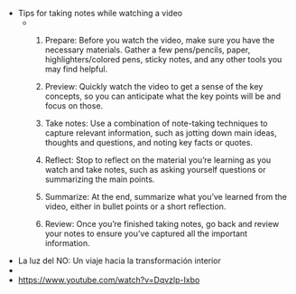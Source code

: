 - Tips for taking notes while watching a video
	- 1. Prepare: Before you watch the video, make sure you have the necessary materials. Gather a few pens/pencils, paper, highlighters/colored pens, sticky notes, and any other tools you may find helpful.
	  
	  2. Preview: Quickly watch the video to get a sense of the key concepts, so you can anticipate what the key points will be and focus on those. 
	  
	  3. Take notes: Use a combination of note-taking techniques to capture relevant information, such as jotting down main ideas, thoughts and questions, and noting key facts or quotes. 
	  
	  4. Reflect: Stop to reflect on the material you’re learning as you watch and take notes, such as asking yourself questions or summarizing the main points.
	  
	  5. Summarize: At the end, summarize what you’ve learned from the video, either in bullet points or a short reflection. 
	  
	  6. Review: Once you’re finished taking notes, go back and review your notes to ensure you’ve captured all the important information.
- La luz del NO: Un viaje hacia la transformación interior
-
- https://www.youtube.com/watch?v=Dqvzlp-Ixbo